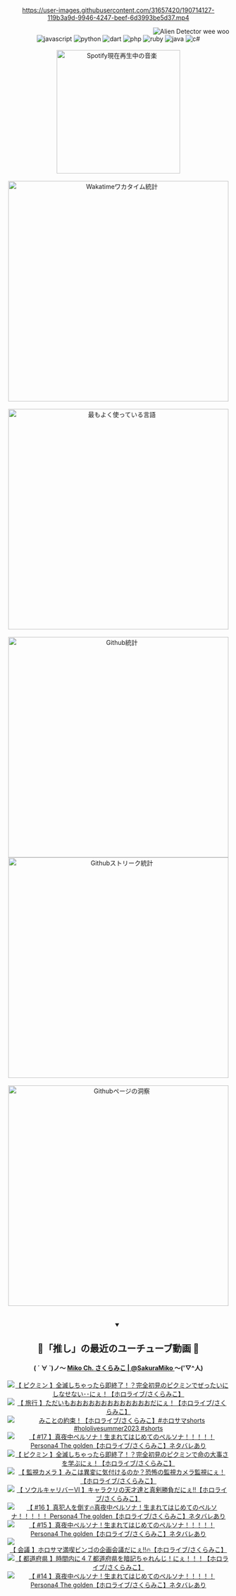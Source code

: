 <!-- START: HERO IMAGE GIF ////////// ////////// ////////// -->
<!-- <img src="@/../assets/img/gaming/ghost-of-tsushima.gif" width="100%"  alt="nellyXinwei's Hero Gif Image"/> -->
<!-- END: HERO IMAGE GIF ////////// ////////// ////////// -->

<div align="center" >  
  
<!-- START:ワンピース 第1015話「ルフィはRED ROCを使う」 -->
<https://user-images.githubusercontent.com/31657420/190714127-119b3a9d-9946-4247-beef-6d3993be5d37.mp4>
<!-- END:ワンピース 第1015話「ルフィはRED ROCを使う」 -->

<!-- START:VISITOR COUNTER -->
<div width="100%" align="right">
<img src="https://komarev.com/ghpvc/?username=nellyXinwei&label=🛸&color=grey&style=for-the-badge&labelcolor=ffffff" alt="Alien Detector wee woo"/>
</div>
<!-- END:VISITOR COUNTER -->

<!-- START: PROGRAMMING LANGUAGES -->
<!-- 色彩 Color Scheme:
#961E3A, #8A0D42, #5A0640, #4F265E, #2B355A, #3E759B, #CC4246,
#BB2649, #AD1052, #700750, #633075, #364270, #4E92C2, #FF5357
Sauce: https://www.webcreatorbox.com/inspiration/pantone-2023
-->

<img src="https://img.shields.io/badge/javascript%20-%23BB2649.svg?&style=for-the-badge&logo=javascript&logoColor=white&labelColor=961E3A" alt="javascript"/>
<img src="https://img.shields.io/badge/python%20-%23AD1052.svg?&style=for-the-badge&logo=python&logoColor=white&labelColor=8A0D42" alt="python" />
<img src="https://img.shields.io/badge/dart%20-%23700750.svg?&style=for-the-badge&logo=dart&logoColor=white&labelColor=5A0640" alt="dart"/>
<img src="https://img.shields.io/badge/php%20-%23633075.svg?&style=for-the-badge&logo=php&logoColor=white&labelColor=4F265E" alt="php"/>
<img src="https://img.shields.io/badge/ruby%20-%23364270.svg?&style=for-the-badge&logo=ruby&logoColor=white&labelColor=2B355A" alt="ruby"/>
<img src="https://img.shields.io/badge/java%20-%234E92C2.svg?&style=for-the-badge&logo=openjdk&logoColor=white&labelColor=3E759B" alt="java"/>
<img src="https://img.shields.io/badge/c%23-%23FF5357.svg?style=for-the-badge&logo=c-sharp&logoColor=white&labelColor=CC4246" alt="c#"/>  
<!-- END: PROGRAMMING LANGUAGES -->

<br>
<br>

<!-- START: MUSIC STATUS -->
  <!-- <a href="https://newojima-gsrs-20220114.vercel.app/api/now-playing?open">
    <img src="https://newojima-gsrs-20220114.vercel.app/api/now-playing" alt="Spotify現在再生中の音楽">
  </a> -->
  <img src="https://newojima-grss-20230114.vercel.app/api/spotify?border_color=transparent" alt="Spotify現在再生中の音楽" width="280px">
<!-- END: MUSIC STATUS -->

<br>
<br>

<!-- START: GITHUB STATUS -->
<!-- 色彩 Color Scheme:  #BB2649, #AD1052, #700750, #633075 -->
<img align="center" src="https://newojima-grs-20230109.vercel.app/api/wakatime?username=newojima&layout=compact&langs_count=10&locale=ja&hide_title=false&title_color=fff&hide_border=true&text_color=fff&bg_color=BB2649,BB2649,633075,633075&hide=other,css,html,bash,xml,git%20config,makefile,properties,yaml,markdown,text,json,jsx" alt="Wakatimeワカタイム統計" width="500px"/>

<br>
<br>

<!-- 色彩 Color Scheme:  #633075, #364270, #4E92C2 -->
  <img align="center" src="https://newojima-grs-20230109.vercel.app/api/top-langs?username=newojima&layout=compact&text_color=fff&icon_color=fff&hide_border=true&&locale=ja&hide_title=false&title_color=fff&include_all_commits=true&card_width=445&langs_count=11&hide=c%23,powershell,shaderlab,hlsl,makefile,jupyter%20notebook,python,html,css,shell,batchfile,less,liquid,hack,scss&bg_color=4F265E,633075,4E92C2" alt="最もよく使っている言語" width="500px"/>

<br>
<br>

<!-- 色彩 Color Scheme:  #4E92C2, #FF5357 -->
  <img align="center" src="https://newojima-grs-20230109.vercel.app/api?username=newojima&rank_icon=github&show_icons=true&&locale=ja&title_color=fff&text_color=fff&icon_color=fff&hide_border=true&hide_title=false&count_private=true&include_all_commits=true&card_width=495&disable_animations=true&bg_color=4E92C2,4E92C2,FF5357" alt="Github統計" width="500px"/>

<br>

<img align="center" src="https://streak-stats.demolab.com?user=newojima&theme=dark&hide_border=true&locale=ja&ring=BB2649&stroke=222222&background=151515&sideLabels=BB2649&currStreakLabel=ffffff&border=BB2649&fire=FF5357&currStreakNum=ffffff&sideNums=FF5357&dates=ffffff" alt="Githubストリーク統計" width="500px"/>

<br>
<br>

  <img align="center" width="500px" src="@/../assets/img/page-insights.svg" alt="Githubページの洞察"/>
  
</div>
<!-- END: GITHUB STATUS -->

<br>
<br>

<div align="center">
<details open>
  <summary>

  </summary>

  <h2 align="center">🌸「推し」の最近のユーチューブ動画 🌸</h2>
  <h4>
  ( ´ ∀ `)ノ～ 
  <a href="https://www.youtube.com/@SakuraMiko">Miko Ch. さくらみこ | @SakuraMiko
  </a>
   ～('▽^人)
  </h4>

  <!-- BEGIN YOUTUBE-CARDS -->
<a href="https://www.youtube.com/watch?v=RHJkCkDFTbU"><img src="https://ytcards.demolab.com/?id=RHJkCkDFTbU&title=%E3%80%90+%E3%83%94%E3%82%AF%E3%83%9F%E3%83%B3+%E3%80%91%E5%85%A8%E6%BB%85%E3%81%97%E3%81%A1%E3%82%83%E3%81%A3%E3%81%9F%E3%82%89%E5%8D%B3%E7%B5%82%E4%BA%86%EF%BC%81%EF%BC%9F%E5%AE%8C%E5%85%A8%E5%88%9D%E8%A6%8B%E3%81%AE%E3%83%94%E3%82%AF%E3%83%9F%E3%83%B3%E3%81%A7%E3%81%9C%E3%81%A3%E3%81%9F%E3%81%84%E3%81%AB%E3%81%97%E3%81%AA%E3%81%9B%E3%81%AA%E3%81%84%EF%BD%A5%EF%BD%A5%E3%81%AB%E3%81%87%EF%BC%81%E3%80%90%E3%83%9B%E3%83%AD%E3%83%A9%E3%82%A4%E3%83%96%2F%E3%81%95%E3%81%8F%E3%82%89%E3%81%BF%E3%81%93%E3%80%91&lang=ja&timestamp=1689787778&background_color=%230d1117&title_color=%23ffffff&stats_color=%23dedede&width=187&border_radius=5&duration=18800" alt="【 ピクミン 】全滅しちゃったら即終了！？完全初見のピクミンでぜったいにしなせない･･にぇ！【ホロライブ/さくらみこ】" title="【 ピクミン 】全滅しちゃったら即終了！？完全初見のピクミンでぜったいにしなせない･･にぇ！【ホロライブ/さくらみこ】"></a>
<a href="https://www.youtube.com/watch?v=zDFOKfx3QGE"><img src="https://ytcards.demolab.com/?id=zDFOKfx3QGE&title=%E3%80%90+%E6%97%85%E8%A1%8C+%E3%80%91%E3%81%9F%E3%81%A0%E3%81%84%E3%82%82%E3%81%8A%E3%81%8A%E3%81%8A%E3%81%8A%E3%81%8A%E3%81%8A%E3%81%8A%E3%81%8A%E3%81%8A%E3%81%8A%E3%81%8A%E3%81%8A%E3%81%8A%E3%81%A0%E3%81%AB%E3%81%87%EF%BC%81%E3%80%90%E3%83%9B%E3%83%AD%E3%83%A9%E3%82%A4%E3%83%96%2F%E3%81%95%E3%81%8F%E3%82%89%E3%81%BF%E3%81%93%E3%80%91&lang=ja&timestamp=1689765740&background_color=%230d1117&title_color=%23ffffff&stats_color=%23dedede&width=187&border_radius=5&duration=3579" alt="【 旅行 】ただいもおおおおおおおおおおおおおだにぇ！【ホロライブ/さくらみこ】" title="【 旅行 】ただいもおおおおおおおおおおおおおだにぇ！【ホロライブ/さくらみこ】"></a>
<a href="https://www.youtube.com/watch?v=Is9L44DjsZ4"><img src="https://ytcards.demolab.com/?id=Is9L44DjsZ4&title=%E3%81%BF%E3%81%93%E3%81%A8%E3%81%AE%E7%B4%84%E6%9D%9F%EF%BC%81%E3%80%90%E3%83%9B%E3%83%AD%E3%83%A9%E3%82%A4%E3%83%96%2F%E3%81%95%E3%81%8F%E3%82%89%E3%81%BF%E3%81%93%E3%80%91%23%E3%83%9B%E3%83%AD%E3%82%B5%E3%83%9Eshorts+%23hololivesummer2023+%23shorts&lang=ja&timestamp=1689562814&background_color=%230d1117&title_color=%23ffffff&stats_color=%23dedede&width=187&border_radius=5&duration=56" alt="みことの約束！【ホロライブ/さくらみこ】#ホロサマshorts #hololivesummer2023 #shorts" title="みことの約束！【ホロライブ/さくらみこ】#ホロサマshorts #hololivesummer2023 #shorts"></a>
<a href="https://www.youtube.com/watch?v=vrSTLYCYO6E"><img src="https://ytcards.demolab.com/?id=vrSTLYCYO6E&title=%E3%80%90+%2317+%E3%80%91%E7%9C%9F%E5%A4%9C%E4%B8%AD%E3%83%9A%E3%83%AB%E3%82%BD%E3%83%8A%EF%BC%81%E7%94%9F%E3%81%BE%E3%82%8C%E3%81%A6%E3%81%AF%E3%81%98%E3%82%81%E3%81%A6%E3%81%AE%E3%83%9A%E3%83%AB%E3%82%BD%E3%83%8A%EF%BC%81%EF%BC%81%EF%BC%81%EF%BC%81%EF%BC%81+Persona4+The+golden%E3%80%90%E3%83%9B%E3%83%AD%E3%83%A9%E3%82%A4%E3%83%96%2F%E3%81%95%E3%81%8F%E3%82%89%E3%81%BF%E3%81%93%E3%80%91%E3%83%8D%E3%82%BF%E3%83%90%E3%83%AC%E3%81%82%E3%82%8A&lang=ja&timestamp=1689361309&background_color=%230d1117&title_color=%23ffffff&stats_color=%23dedede&width=187&border_radius=5&duration=12203" alt="【 #17 】真夜中ペルソナ！生まれてはじめてのペルソナ！！！！！ Persona4 The golden【ホロライブ/さくらみこ】ネタバレあり" title="【 #17 】真夜中ペルソナ！生まれてはじめてのペルソナ！！！！！ Persona4 The golden【ホロライブ/さくらみこ】ネタバレあり"></a>
<a href="https://www.youtube.com/watch?v=AK52G9L_5iQ"><img src="https://ytcards.demolab.com/?id=AK52G9L_5iQ&title=%E3%80%90+%E3%83%94%E3%82%AF%E3%83%9F%E3%83%B3+%E3%80%91%E5%85%A8%E6%BB%85%E3%81%97%E3%81%A1%E3%82%83%E3%81%A3%E3%81%9F%E3%82%89%E5%8D%B3%E7%B5%82%E4%BA%86%EF%BC%81%EF%BC%9F%E5%AE%8C%E5%85%A8%E5%88%9D%E8%A6%8B%E3%81%AE%E3%83%94%E3%82%AF%E3%83%9F%E3%83%B3%E3%81%A7%E5%91%BD%E3%81%AE%E5%A4%A7%E4%BA%8B%E3%81%95%E3%82%92%E5%AD%A6%E3%81%B6%E3%81%AB%E3%81%87%EF%BC%81%E3%80%90%E3%83%9B%E3%83%AD%E3%83%A9%E3%82%A4%E3%83%96%2F%E3%81%95%E3%81%8F%E3%82%89%E3%81%BF%E3%81%93%E3%80%91&lang=ja&timestamp=1689259647&background_color=%230d1117&title_color=%23ffffff&stats_color=%23dedede&width=187&border_radius=5&duration=5886" alt="【 ピクミン 】全滅しちゃったら即終了！？完全初見のピクミンで命の大事さを学ぶにぇ！【ホロライブ/さくらみこ】" title="【 ピクミン 】全滅しちゃったら即終了！？完全初見のピクミンで命の大事さを学ぶにぇ！【ホロライブ/さくらみこ】"></a>
<a href="https://www.youtube.com/watch?v=rPeAy297Mcs"><img src="https://ytcards.demolab.com/?id=rPeAy297Mcs&title=%E3%80%90+%E7%9B%A3%E8%A6%96%E3%82%AB%E3%83%A1%E3%83%A9+%E3%80%91%E3%81%BF%E3%81%93%E3%81%AF%E7%95%B0%E5%A4%89%E3%81%AB%E6%B0%97%E4%BB%98%E3%81%91%E3%82%8B%E3%81%AE%E3%81%8B%EF%BC%9F%E6%81%90%E6%80%96%E3%81%AE%E7%9B%A3%E8%A6%96%E3%82%AB%E3%83%A1%E3%83%A9%E7%9B%A3%E8%A6%96%E3%81%AB%E3%81%87%EF%BC%81%E3%80%90%E3%83%9B%E3%83%AD%E3%83%A9%E3%82%A4%E3%83%96%2F%E3%81%95%E3%81%8F%E3%82%89%E3%81%BF%E3%81%93%E3%80%91&lang=ja&timestamp=1689178882&background_color=%230d1117&title_color=%23ffffff&stats_color=%23dedede&width=187&border_radius=5&duration=14903" alt="【 監視カメラ 】みこは異変に気付けるのか？恐怖の監視カメラ監視にぇ！【ホロライブ/さくらみこ】" title="【 監視カメラ 】みこは異変に気付けるのか？恐怖の監視カメラ監視にぇ！【ホロライブ/さくらみこ】"></a>
<a href="https://www.youtube.com/watch?v=2Xq7rP96NDg"><img src="https://ytcards.demolab.com/?id=2Xq7rP96NDg&title=%E3%80%90+%E3%82%BD%E3%82%A6%E3%83%AB%E3%82%AD%E3%83%A3%E3%83%AA%E3%83%90%E3%83%BC%E2%85%A5+%E3%80%91%E3%82%AD%E3%83%A3%E3%83%A9%E3%82%AF%E3%83%AA%E3%81%AE%E5%A4%A9%E6%89%8D%E9%81%94%E3%81%A8%E7%9C%9F%E5%89%A3%E5%8B%9D%E8%B2%A0%E3%81%A0%E3%81%AB%E3%81%87%E2%80%BC%E3%80%90%E3%83%9B%E3%83%AD%E3%83%A9%E3%82%A4%E3%83%96%2F%E3%81%95%E3%81%8F%E3%82%89%E3%81%BF%E3%81%93%E3%80%91&lang=ja&timestamp=1688920625&background_color=%230d1117&title_color=%23ffffff&stats_color=%23dedede&width=187&border_radius=5&duration=12152" alt="【 ソウルキャリバーⅥ 】キャラクリの天才達と真剣勝負だにぇ‼【ホロライブ/さくらみこ】" title="【 ソウルキャリバーⅥ 】キャラクリの天才達と真剣勝負だにぇ‼【ホロライブ/さくらみこ】"></a>
<a href="https://www.youtube.com/watch?v=7CYmL78QqQw"><img src="https://ytcards.demolab.com/?id=7CYmL78QqQw&title=%E3%80%90+%2316+%E3%80%91%E7%9C%9F%E7%8A%AF%E4%BA%BA%E3%82%92%E5%80%92%E3%81%99%F0%9F%94%A5%E7%9C%9F%E5%A4%9C%E4%B8%AD%E3%83%9A%E3%83%AB%E3%82%BD%E3%83%8A%EF%BC%81%E7%94%9F%E3%81%BE%E3%82%8C%E3%81%A6%E3%81%AF%E3%81%98%E3%82%81%E3%81%A6%E3%81%AE%E3%83%9A%E3%83%AB%E3%82%BD%E3%83%8A%EF%BC%81%EF%BC%81%EF%BC%81%EF%BC%81%EF%BC%81+Persona4+The+golden%E3%80%90%E3%83%9B%E3%83%AD%E3%83%A9%E3%82%A4%E3%83%96%2F%E3%81%95%E3%81%8F%E3%82%89%E3%81%BF%E3%81%93%E3%80%91%E3%83%8D%E3%82%BF%E3%83%90%E3%83%AC%E3%81%82%E3%82%8A&lang=ja&timestamp=1688842324&background_color=%230d1117&title_color=%23ffffff&stats_color=%23dedede&width=187&border_radius=5&duration=16653" alt="【 #16 】真犯人を倒す🔥真夜中ペルソナ！生まれてはじめてのペルソナ！！！！！ Persona4 The golden【ホロライブ/さくらみこ】ネタバレあり" title="【 #16 】真犯人を倒す🔥真夜中ペルソナ！生まれてはじめてのペルソナ！！！！！ Persona4 The golden【ホロライブ/さくらみこ】ネタバレあり"></a>
<a href="https://www.youtube.com/watch?v=Sg7xbsNDPp4"><img src="https://ytcards.demolab.com/?id=Sg7xbsNDPp4&title=%E3%80%90+%2315+%E3%80%91%E7%9C%9F%E5%A4%9C%E4%B8%AD%E3%83%9A%E3%83%AB%E3%82%BD%E3%83%8A%EF%BC%81%E7%94%9F%E3%81%BE%E3%82%8C%E3%81%A6%E3%81%AF%E3%81%98%E3%82%81%E3%81%A6%E3%81%AE%E3%83%9A%E3%83%AB%E3%82%BD%E3%83%8A%EF%BC%81%EF%BC%81%EF%BC%81%EF%BC%81%EF%BC%81+Persona4+The+golden%E3%80%90%E3%83%9B%E3%83%AD%E3%83%A9%E3%82%A4%E3%83%96%2F%E3%81%95%E3%81%8F%E3%82%89%E3%81%BF%E3%81%93%E3%80%91%E3%83%8D%E3%82%BF%E3%83%90%E3%83%AC%E3%81%82%E3%82%8A&lang=ja&timestamp=1688754392&background_color=%230d1117&title_color=%23ffffff&stats_color=%23dedede&width=187&border_radius=5&duration=15076" alt="【 #15 】真夜中ペルソナ！生まれてはじめてのペルソナ！！！！！ Persona4 The golden【ホロライブ/さくらみこ】ネタバレあり" title="【 #15 】真夜中ペルソナ！生まれてはじめてのペルソナ！！！！！ Persona4 The golden【ホロライブ/さくらみこ】ネタバレあり"></a>
<a href="https://www.youtube.com/watch?v=5wWG7HYUdRk"><img src="https://ytcards.demolab.com/?id=5wWG7HYUdRk&title=%E3%80%90+%E4%BC%9A%E8%AD%B0+%E3%80%91%E3%83%9B%E3%83%AD%E3%82%B5%E3%83%9E%E6%BA%80%E5%96%AB%E3%83%93%E3%83%B3%E3%82%B4%E3%81%AE%E4%BC%81%E7%94%BB%E4%BC%9A%E8%AD%B0%E3%81%A0%E3%81%AB%E3%81%87%E2%80%BC%F0%9F%94%A5%E3%80%90%E3%83%9B%E3%83%AD%E3%83%A9%E3%82%A4%E3%83%96%2F%E3%81%95%E3%81%8F%E3%82%89%E3%81%BF%E3%81%93%E3%80%91&lang=ja&timestamp=1688566554&background_color=%230d1117&title_color=%23ffffff&stats_color=%23dedede&width=187&border_radius=5&duration=7427" alt="【 会議 】ホロサマ満喫ビンゴの企画会議だにぇ‼🔥【ホロライブ/さくらみこ】" title="【 会議 】ホロサマ満喫ビンゴの企画会議だにぇ‼🔥【ホロライブ/さくらみこ】"></a>
<a href="https://www.youtube.com/watch?v=fBRi6v-ZpPM"><img src="https://ytcards.demolab.com/?id=fBRi6v-ZpPM&title=%E3%80%90+%E9%83%BD%E9%81%93%E5%BA%9C%E7%9C%8C+%E3%80%91%E6%99%82%E9%96%93%E5%86%85%E3%81%AB%EF%BC%94%EF%BC%97%E9%83%BD%E9%81%93%E5%BA%9C%E7%9C%8C%E3%82%92%E6%9A%97%E8%A8%98%E3%81%A1%E3%82%83%E3%82%8C%E3%82%93%E3%81%98%EF%BC%81%E3%81%AB%E3%81%87%EF%BC%81%EF%BC%81%EF%BC%81%E3%80%90%E3%83%9B%E3%83%AD%E3%83%A9%E3%82%A4%E3%83%96%2F%E3%81%95%E3%81%8F%E3%82%89%E3%81%BF%E3%81%93%E3%80%91&lang=ja&timestamp=1688479834&background_color=%230d1117&title_color=%23ffffff&stats_color=%23dedede&width=187&border_radius=5&duration=6885" alt="【 都道府県 】時間内に４７都道府県を暗記ちゃれんじ！にぇ！！！【ホロライブ/さくらみこ】" title="【 都道府県 】時間内に４７都道府県を暗記ちゃれんじ！にぇ！！！【ホロライブ/さくらみこ】"></a>
<a href="https://www.youtube.com/watch?v=YG5ifg0LMI8"><img src="https://ytcards.demolab.com/?id=YG5ifg0LMI8&title=%E3%80%90+%2314+%E3%80%91%E7%9C%9F%E5%A4%9C%E4%B8%AD%E3%83%9A%E3%83%AB%E3%82%BD%E3%83%8A%EF%BC%81%E7%94%9F%E3%81%BE%E3%82%8C%E3%81%A6%E3%81%AF%E3%81%98%E3%82%81%E3%81%A6%E3%81%AE%E3%83%9A%E3%83%AB%E3%82%BD%E3%83%8A%EF%BC%81%EF%BC%81%EF%BC%81%EF%BC%81%EF%BC%81+Persona4+The+golden%E3%80%90%E3%83%9B%E3%83%AD%E3%83%A9%E3%82%A4%E3%83%96%2F%E3%81%95%E3%81%8F%E3%82%89%E3%81%BF%E3%81%93%E3%80%91%E3%83%8D%E3%82%BF%E3%83%90%E3%83%AC%E3%81%82%E3%82%8A&lang=ja&timestamp=1688233496&background_color=%230d1117&title_color=%23ffffff&stats_color=%23dedede&width=187&border_radius=5&duration=12621" alt="【 #14 】真夜中ペルソナ！生まれてはじめてのペルソナ！！！！！ Persona4 The golden【ホロライブ/さくらみこ】ネタバレあり" title="【 #14 】真夜中ペルソナ！生まれてはじめてのペルソナ！！！！！ Persona4 The golden【ホロライブ/さくらみこ】ネタバレあり"></a>
<!-- END YOUTUBE-CARDS -->

</div>
  
</details>
